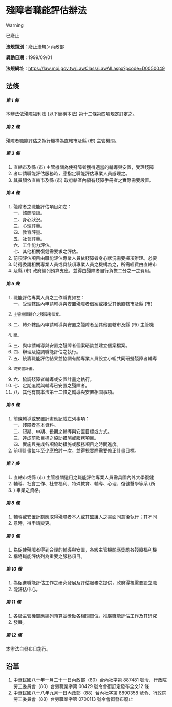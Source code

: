 # 殘障者職能評估辦法


> [!WARNING]
> 已廢止


**法規類別**：廢止法規＞內政部

**異動日期**：1999/09/01  

**法規網址**：https://law.moj.gov.tw/LawClass/LawAll.aspx?pcode=D0050049



## 法條
##### 第 1 條
本辦法依殘障福利法 (以下簡稱本法) 第十二條第四項規定訂定之。

##### 第 2 條
殘障者職能評估之執行機構為直轄市及縣 (市) 主管機關。

##### 第 3 條
1. 直轄市及縣 (市) 主管機關為使殘障者獲得適當的輔導與安置，受理殘障
1. 者申請職能評估服務時，應指定職能評估專業人員辦理之。
1. 其員額依直轄市及縣 (市) 政府轄區內領有殘障手冊者之實際需要設置。

##### 第 4 條
1. 殘障者之職能評估項目如左：  
一、諮商晤談。  
二、身心狀況。  
三、心理評量。  
四、教育評量。  
五、社會評量。  
六、工作能力評估。  
七、其他相關復健需要求之評估。
1. 前項評估項目由職能評估專業人員依殘障者身心狀況需要擇項辦理。必要
1. 時得委請相關專業人員或具該項專業人員之機構為之，所需經費由直轄市
1. 及縣 (市) 政府編列預算支應，並得由殘障者自行負擔二分之一之費用。

##### 第 5 條
1. 職能評估專業人員之工作職責如左：  
一、受理轄區內申請輔導與安置殘障者個案或接受其他直轄市及縣 (市)
1.     主管機關轉介之殘障者個案。
1. 二、轉介轄區內申請輔導與安置之殘障者至其他直轄市及縣 (市) 主管機
1.     關。
1. 三、與申請輔導與安置之殘障者個案晤談並建立個案檔案。
1. 四、辦理及協調職能評估之執行。
1. 五、統籌職能評估結果並協調有關專業人員設立小組共同研擬殘障者輔導
1.     或安置計畫。
1. 六、協調殘障者輔導或安置計畫之執行。
1. 七、定期追蹤與輔導已安置之殘障者。
1. 八、其他有關本法第十二條之輔導與安置相關事項。

##### 第 6 條
1. 前條輔導或安置計畫應記載左列事項：  
一、殘障者基本資料。  
二、短期、中期、長期之輔導與安置目標或方式。  
三、達成前款目標之協助措施或服務項目。  
四、實施與完成各項協助措施或服務項目之時間進度。
1. 前項計畫每年至少應檢討一次，並得視實際需要修正計畫目標。

##### 第 7 條
1. 直轄市或縣 (市) 主管機關遴用之職能評估專業人員需具國內外大學復健
1. 輔導、社會工作、社會福利、特殊教育、輔導、心理、復健醫學等系 (所
1. ) 畢業之資格。

##### 第 8 條
1. 輔導或安置計劃應取得殘障者本人或其監護人之書面同意後執行；其不同
1. 意時，得申請變更。

##### 第 9 條
1. 為促使殘障者得到合理的輔導與安置，各級主管機關應獎勵各殘障福利機
1. 構將職能評估列為重要之服務項目。

##### 第 10 條
1. 為促進職能評估工作之研究發展及評估服務之提供，政府得視需要設立職
1. 能評估中心。

##### 第 11 條
1. 各級主管機關應編列預算並獎勵各相關單位，推廣職能評估工作及其研究
1. 發展。

##### 第 12 條
本辦法自發布日施行。

## 沿革
1. 中華民國八十年一月二十一日內政部（80）台內社字第 887481 號令、行政院勞工委員會（80）台勞職業字第 00429  號令會銜訂定發布全文12  條
1. 中華民國八十八年九月一日內政部（88）台內社字第 8890358  號令、行政院勞工委員會（88）台勞職業字第 0700113  號令會銜發布廢止
